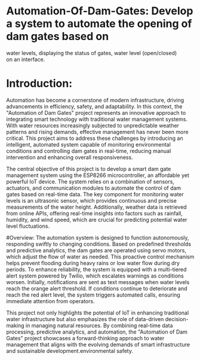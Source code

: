 # Automation-Of-Dam-Gates: Develop a system to automate the opening of dam gates based on 
water levels, displaying the status of gates, water level (open/closed) 
on an interface.

# Introduction:
Automation has become a cornerstone of modern infrastructure, driving advancements in efficiency, safety, 
and adaptability. In this context, the "Automation of Dam Gates" project represents an innovative approach to 
integrating smart technology with traditional water management systems. With water resources increasingly 
subjected to unpredictable weather patterns and rising demands, effective management has never been more 
critical. This project aims to address these challenges by introducing an intelligent, automated system capable 
of monitoring environmental conditions and controlling dam gates in real-time, reducing manual intervention 
and enhancing overall responsiveness.

The central objective of this project is to develop a smart dam gate management system using the ESP8266 
microcontroller, an affordable yet powerful IoT device. The system relies on a combination of sensors,
actuators, and communication modules to automate the control of dam gates based on real-time data. The key 
component for monitoring water levels is an ultrasonic sensor, which provides continuous and precise 
measurements of the water height. Additionally, weather data is retrieved from online APIs, offering real-time 
insights into factors such as rainfall, humidity, and wind speed, which are crucial for predicting potential water 
level fluctuations.

#Overview:
The automation system is designed to function autonomously, responding swiftly to changing conditions.
Based on predefined thresholds and predictive analytics, the dam gates are operated using servo motors, which 
adjust the flow of water as needed. This proactive control mechanism helps prevent flooding during heavy 
rains or low water flow during dry periods. To enhance reliability, the system is equipped with a multi-tiered 
alert system powered by Twilio, which escalates warnings as conditions worsen. Initially, notifications are 
sent as text messages when water levels reach the orange alert threshold. If conditions continue to deteriorate 
and reach the red alert level, the system triggers automated calls, ensuring immediate attention from operators.

This project not only highlights the potential of IoT in enhancing traditional water infrastructure but also 
emphasizes the role of data-driven decision-making in managing natural resources. By combining real-time 
data processing, predictive analytics, and automation, the "Automation of Dam Gates" project showcases a 
forward-thinking approach to water management that aligns with the evolving demands of smart 
infrastructure and sustainable development.environmental safety.
